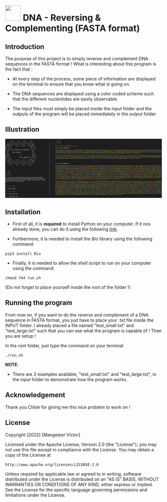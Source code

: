#  <img src="https://media.giphy.com/media/3o7TKz2eMXx7dn95FS/giphy.gif" width="50" height="50" /> DNA - Reversing & Complementing (FASTA format)

## Introduction

The purpose of this project is to simply reverse and complement DNA sequences in the FASTA format ! What is interesting about this program is the fact that :

- At every step of the process, some piece of information are displayed on the terminal to ensure that you know what is going on.

- The DNA sequences are displayed using a color coded scheme such that the different nucleotides are easily observable.

- The input files must simply be placed inside the *input* folder and the outputs of the program will be placed immediately in the *output* folder.

## Illustration

![](/assets/illustration.png)

## Installation

- First of all, it is **required** to install Python on your computer. If it nos already done, you can do it using the following [link](https://www.python.org/downloads/).

- Furthermore, it is needed to install the *Bio* library using the following command:

```
pip3 install Bio
```

- Finally, it is needed to allow the *shell script* to run on your computer using the command:

```
chmod 744 run.sh
```

(Do not forget to place yourself inside the root of the folder !)

## Running the program

From now on, if you want to do the reverse and complement of a DNA sequence in FASTA format, you just
have to place your .txt file inside the INPUT folder. I already placed a file named "test_small.txt" and 
"test_large.txt" such that you can see what the program is capable of ! Then you are setup ! 

In the root folder, just type the command on your terminal

```
./run.sh
```

**NOTE**: 

- There are 2 examples available, "test_small.txt" and "test_large.txt", in the *input* folder to demonstrate how the program works.

## Acknowledgement

Thank you Chloé for giving me this nice problem to work on ! 

## License

Copyright [2022] [Mangeleer Victor]

Licensed under the Apache License, Version 2.0 (the "License");
you may not use this file except in compliance with the License.
You may obtain a copy of the License at

    http://www.apache.org/licenses/LICENSE-2.0

Unless required by applicable law or agreed to in writing, software
distributed under the License is distributed on an "AS IS" BASIS,
WITHOUT WARRANTIES OR CONDITIONS OF ANY KIND, either express or implied.
See the License for the specific language governing permissions and
limitations under the License.

